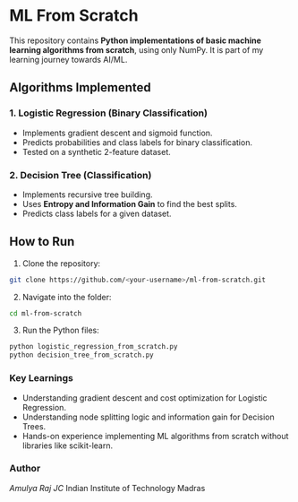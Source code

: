 # ML From Scratch

This repository contains **Python implementations of basic machine learning algorithms from scratch**, using only NumPy. It is part of my learning journey towards AI/ML.

## Algorithms Implemented

### 1. Logistic Regression (Binary Classification)
- Implements gradient descent and sigmoid function.
- Predicts probabilities and class labels for binary classification.
- Tested on a synthetic 2-feature dataset.

### 2. Decision Tree (Classification)
- Implements recursive tree building.
- Uses **Entropy and Information Gain** to find the best splits.
- Predicts class labels for a given dataset.

## How to Run

1. Clone the repository:
```bash
git clone https://github.com/<your-username>/ml-from-scratch.git
```
2. Navigate into the folder:
```bash
cd ml-from-scratch
```
3. Run the Python files:
```bash
python logistic_regression_from_scratch.py
python decision_tree_from_scratch.py
```
### Key Learnings
- Understanding gradient descent and cost optimization for Logistic Regression.
- Understanding node splitting logic and information gain for Decision Trees.
- Hands-on experience implementing ML algorithms from scratch without libraries like scikit-learn.

### Author
*Amulya Raj JC*
Indian Institute of Technology Madras
